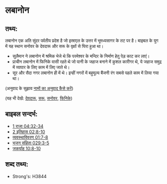 # लबानोन #

## तथ्य: ##

लबानोन एक अति सुंदर पर्वतीय प्रदेश है जो इस्राएल के उत्तर में भूमध्यसागर के तट पर है। बाइबल के युग में यह स्थान सनोवर के देवदारू और सरू के वृक्षों से घिरा हुआ था।

* सुलैमान ने लबानोन में श्रमिक भेजे थे कि परमेश्वर के मन्दिर के निर्माण हेतु पेड़ काट कर लाएं।
* प्राचीन लबानोन में फिनिके वासी रहते थे जो पानी के जहाज बनाने में कुशल कारीगर थे, ये जहाज समुद्र में व्यापार के लिए काम में लिए जाते थे।
* सूर और सैदा नगर लबानोन ही में थे। इन्हीं नगरों में बहुमूल्य बैंजनी रंग सबसे पहले काम में लिया गया था।

(अनुवाद के सुझाव [नामों का अनुवाद कैसे करें](rc://en/ta/man/translate/translate-names))

(यह भी देखें: [देवदारू](../other/cedar.md), [सरू](../other/cypress.md), [सनोवर](../other/fir.md), [फिनिके](../names/phonecia.md))

## बाइबल सन्दर्भ: ##

* [1 राजा 04:32-34](rc://en/tn/help/1ki/04/32)
* [2 इतिहास 02:8-10](rc://en/tn/help/2ch/02/08)
* [व्यवस्थाविवरण 01:7-8](rc://en/tn/help/deu/01/07)
* [भजन संहिता 029:3-5](rc://en/tn/help/psa/029/003)
* [जकर्याह 10:8-10](rc://en/tn/help/zec/10/08)

## शब्द तथ्य: ##

* Strong's: H3844
